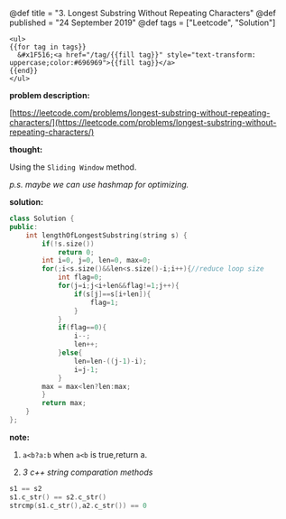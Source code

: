 @def title = "3. Longest Substring Without Repeating Characters"
@def published = "24 September 2019"
@def tags = ["Leetcode", "Solution"]

~~~
<ul>
{{for tag in tags}}
  &#x1F516;<a href="/tag/{{fill tag}}" style="text-transform: uppercase;color:#696969">{{fill tag}}</a>
{{end}}
</ul>
~~~

__problem description:__

[https://leetcode.com/problems/longest-substring-without-repeating-characters/](https://leetcode.com/problems/longest-substring-without-repeating-characters/)

__thought:__

Using the `Sliding Window` method.

*p.s. maybe we can use hashmap for optimizing.*

__solution:__

```cpp
class Solution {
public:
    int lengthOfLongestSubstring(string s) {
        if(!s.size())
            return 0;
        int i=0, j=0, len=0, max=0;
        for(;i<s.size()&&len<s.size()-i;i++){//reduce loop size
            int flag=0;
            for(j=i;j<i+len&&flag!=1;j++){
                if(s[j]==s[i+len]){
                    flag=1;
                }
            }
            if(flag==0){
                i--;
                len++;
            }else{
                len=len-((j-1)-i);
                i=j-1;
            }
        max = max<len?len:max;
        }
        return max;
    }
};
```

__note:__

1. `a<b?a:b` when `a<b` is true,return a.

2. *3 c++ string comparation methods*

```cpp
s1 == s2
s1.c_str() == s2.c_str()
strcmp(s1.c_str(),a2.c_str()) == 0
```
